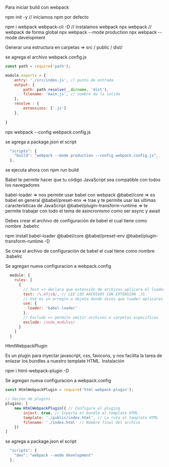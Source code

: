 Para iniciar build con webpack

npm init -y  // iniciamos npm por defecto

npm i webpack webpack-cli -D // instalamos webpack
npx webpack // webpack de forma global
npx webpack --mode production 
npx webpack --mode development

Generar una estructura en carpetas => src / public / dist/ 

se agrega el archivo webpack.config.js

```js
const path = require('path');

module.exports = {
    entry: './src/index.js', // punto de entrada
    output: {
        path: path.resolve(__dirname, 'dist'),
        filename: 'main.js', // nombre de la salida
    },
    resolve : {
        extensions: ['.js']
    },
    
}
```

npx webpack --config webpack.config.js

se agrega a package.json el script
```js
  "scripts": {
    "build": "webpack --mode production --config webpack.config.js",    
  },
```

se ejecuta ahora con npm run build

Babel te permite hacer que tu código JavaScript sea compatible con todos los navegadores

babel-loader => nos permite usar babel con webpack
@babel/core => es babel en general
@babel/preset-env => trae y te permite usar las ultimas características de JavaScript
@babel/plugin-transform-runtime => te permite trabajar con todo el tema de asincronismo como ser async y await

Debes crear el archivo de configuración de babel el cual tiene como nombre .babelrc

npm install babel-loader @babel/core @babel/preset-env @babel/plugin-transform-runtime -D

Se crea el archivo de configuración de babel el cual tiene como nombre .babelrc

Se agregan nueva configuracion a webpack.config

```js
  module: {
    rules: [
      {
        // Test => declara que extensión de archivos aplicara el loader
        test: /\.m?js$/, // LEE LOS ARCHIVOS CON EXTENSION .JS
        // Use es un arreglo u objeto donde dices que loader aplicaras
        use: {
          loader: 'babel-loader'
        },
        // Exclude => permite omitir archivos o carpetas especificas
        exclude: /node_modules/
      }
    ]
  }
```

HtmlWebpackPlugin

Es un plugin para inyectar javascript, css, favicons, y nos facilita la tarea de enlazar los bundles a nuestro template HTML.
Instalación

npm i html-webpack-plugin -D

Se agregan nueva configuracion a webpack.config

```js
const HtmlWebpackPlugin = require('html-webpack-plugin');

// Secion de plugins 
plugins: [
    new HtmlWebpackPlugin({ // Configura el pluging
        inject: true, // Inyecta el bundle al template HTML 
        template: './public/index.html', // La ruta al template HTML
        filename: './index.html' // Nombre final del archivo
    })
]

```

se agrega a package.json el script
```js
  "scripts": {
    "dev": "webpack --mode development"
  },
```